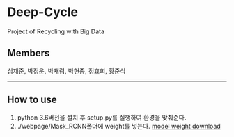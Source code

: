 # Deep-Cycle

Project of Recycling with Big Data

## Members

심재준, 박정운, 박채림, 박현종, 정효희, 황준식

___
## How to use

1. python 3.6버전을 설치 후 setup.py를 실행하여 환경을 맞춰준다.
2. ./webpage/Mask_RCNN폴더에 weight를 넣는다. [model weight download](https://drive.google.com/open?id=10uCfH_fDPMDsdsnkuejJ1CoqM903hHzg)

